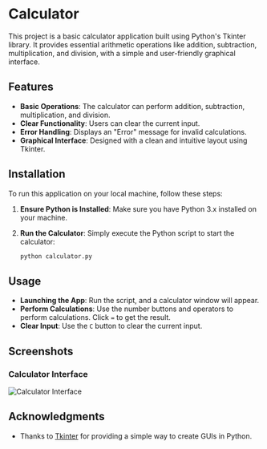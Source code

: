 # Calculator

This project is a basic calculator application built using Python's Tkinter library. It provides essential arithmetic operations like addition, subtraction, multiplication, and division, with a simple and user-friendly graphical interface.

## Features

- **Basic Operations**: The calculator can perform addition, subtraction, multiplication, and division.
- **Clear Functionality**: Users can clear the current input.
- **Error Handling**: Displays an "Error" message for invalid calculations.
- **Graphical Interface**: Designed with a clean and intuitive layout using Tkinter.

## Installation

To run this application on your local machine, follow these steps:


1. **Ensure Python is Installed**:
    Make sure you have Python 3.x installed on your machine.

2. **Run the Calculator**:
    Simply execute the Python script to start the calculator:
    ```bash
    python calculator.py
    ```

## Usage

- **Launching the App**: Run the script, and a calculator window will appear.
- **Perform Calculations**: Use the number buttons and operators to perform calculations. Click `=` to get the result.
- **Clear Input**: Use the `C` button to clear the current input.

## Screenshots

### Calculator Interface
![Calculator Interface](screenshots/calculator_interface.png)


## Acknowledgments

- Thanks to [Tkinter](https://docs.python.org/3/library/tkinter.html) for providing a simple way to create GUIs in Python.

